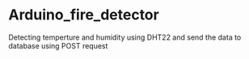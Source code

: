 # Arduino_fire_detector
Detecting temperture and humidity using DHT22 and send the data to database using POST request
